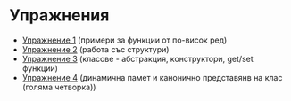 # Упражнения
* [Упражнение 1](https://github.com/stiliangoranov/oop-2017-18/tree/master/exercises/01) (примери за функции от по-висок ред)
* [Упражнение 2](https://github.com/stiliangoranov/oop-2017-18/tree/master/exercises/02) (работа със структури)
* [Упражнение 3](https://github.com/stiliangoranov/oop-2017-18/tree/master/exercises/03) (класове - абстракция, конструктори, get/set функции)
* [Упражнение 4](https://github.com/stiliangoranov/oop-2017-18/tree/master/exercises/04) (динамична памет и канонично представянв на клас (голяма четворка))
